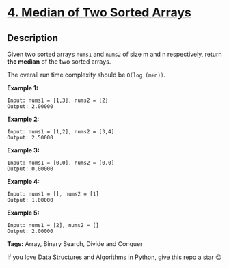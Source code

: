 # [4. Median of Two Sorted Arrays][title]

## Description

Given two sorted arrays `nums1` and `nums2` of size m and n respectively, return **the median** of the two sorted arrays.

The overall run time complexity should be `O(log (m+n))`.

**Example 1:**
```text
Input: nums1 = [1,3], nums2 = [2]
Output: 2.00000
```

**Example 2:**
```text
Input: nums1 = [1,2], nums2 = [3,4]
Output: 2.50000
```

**Example 3:**
```text
Input: nums1 = [0,0], nums2 = [0,0]
Output: 0.00000
```

**Example 4:**
```text
Input: nums1 = [], nums2 = [1]
Output: 1.00000
```

**Example 5:**
```text
Input: nums1 = [2], nums2 = []
Output: 2.00000
```

**Tags:** Array, Binary Search, Divide and Conquer

If you love Data Structures and Algorithms in Python, give this [repo][me] a star :wink:

[title]: https://leetcode.com/problems/median-of-two-sorted-arrays/
[me]: https://github.com/bumblebee211196/awesome-python-leetcode
